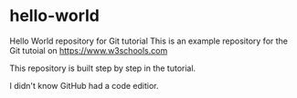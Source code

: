 # hello-world
Hello World repository for Git tutorial
This is an example repository for the Git tutoial on https://www.w3schools.com

This repository is built step by step in the tutorial.

I didn't know GitHub had a code editior.
